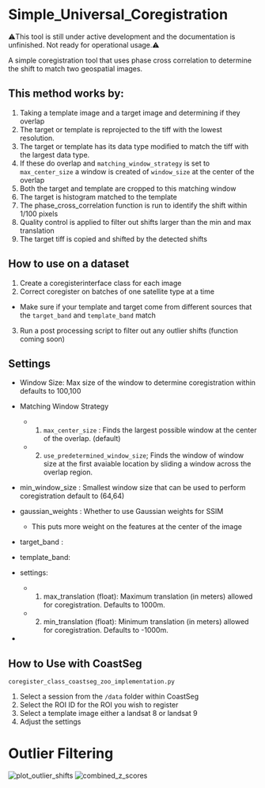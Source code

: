 # Simple_Universal_Coregistration

⚠️This tool is still under active development and the documentation is unfinished. Not ready for operational usage.⚠️

A simple coregistration tool that uses phase cross correlation to determine the shift to match two geospatial images. 

## This method works by:
1. Taking a template image and a target image and determining if they overlap
2. The target or template is reprojected to the tiff with the lowest resolution.
3. The target or template has its data type modified to match the tiff with the largest data type.
4. If these do overlap and `matching_window_strategy` is set to `max_center_size` a window is created of `window_size` at the center of the overlap
5. Both the target and template are cropped to this matching window
6. The target is histogram matched to the template
7. The phase_cross_correlation function is run to identify the shift within 1/100 pixels
8. Quality control is applied to filter out shifts larger than the min and max translation 
9. The target tiff is copied and shifted by the detected shifts

## How to use on a dataset
1. Create a coregisterinterface class for each image
3. Correct coregister on batches of one satellite type at a time
- Make sure if your template and target come from different sources that the `target_band` and `template_band` match
3. Run a post processing script to filter out any outlier shifts (function coming soon)

## Settings
- Window Size: Max size of the window to determine coregistration within defaults to 100,100
- Matching Window Strategy
  -   1.  `max_center_size` : Finds the largest possible window at the center of the overlap. (default)
  -   2. `use_predetermined_window_size`; Finds the window of window size at the first avaiable location by sliding a window across the overlap region.
- min_window_size : Smallest window size that can be used to perform coregistration default to (64,64)
- gaussian_weights : Whether to use Gaussian weights for SSIM
   - This puts more weight on the features at the center of the image
- target_band :
- template_band: 
- settings:
  -   1. max_translation (float): Maximum translation (in meters) allowed for coregistration. Defaults to 1000m.
  -   2. min_translation (float): Minimum translation (in meters) allowed for coregistration. Defaults to -1000m.
            

- <todo explain rest of settings>

## How to Use with CoastSeg
`coregister_class_coastseg_zoo_implementation.py`
1. Select a session from the `/data` folder within CoastSeg
2. Select the ROI ID for the ROI you wish to register
3. Select a template image either a landsat 8 or landsat 9
4. Adjust the settings
<Make an example>

# Outlier Filtering
![plot_outlier_shifts](https://github.com/user-attachments/assets/69f21601-4c22-4b75-ab98-bddc19e1b614)
![combined_z_scores](https://github.com/user-attachments/assets/fe6d3ce3-a080-41ed-b6ef-a6dcca0702e2)


